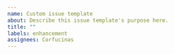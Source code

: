 ```yaml
---
name: Custom issue template
about: Describe this issue template's purpose here.
title: ""
labels: enhancement
assignees: Corfucinas
---
```

